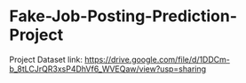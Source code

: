 # Fake-Job-Posting-Prediction-Project


Project Dataset link: https://drive.google.com/file/d/1DDCm-b_8tLCJrQR3xsP4DhVf6_WVEQaw/view?usp=sharing
